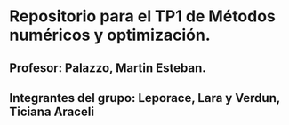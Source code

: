 # Repositorio para el TP1 de Métodos numéricos y optimización.
## Profesor: Palazzo, Martin Esteban. 
## Integrantes del grupo: Leporace, Lara y Verdun, Ticiana Araceli
